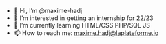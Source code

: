 - 👋 Hi, I’m @maxime-hadj
- 👀 I’m interested in getting an internship for 22/23
- 🌱 I’m currently learning HTML/CSS PHP/SQL JS
- 📫 How to reach me: maxime.hadj@laplateforme.io

<!---
maxime-hadj/maxime-hadj is a ✨ special ✨ repository because its `README.md` (this file) appears on your GitHub profile.
You can click the Preview link to take a look at your changes.
--->

